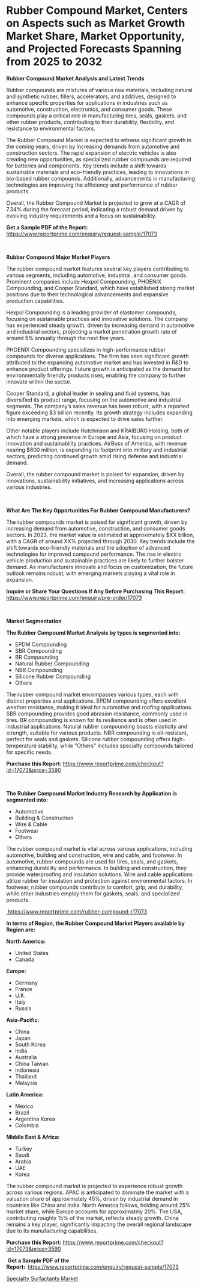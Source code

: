<p><h1>Rubber Compound Market, Centers on Aspects such as Market Growth Market Share, Market Opportunity, and Projected Forecasts Spanning from 2025 to 2032</h1></p><p><strong>Rubber Compound Market Analysis and Latest Trends</strong></p>
<p><p>Rubber compounds are mixtures of various raw materials, including natural and synthetic rubber, fillers, accelerators, and additives, designed to enhance specific properties for applications in industries such as automotive, construction, electronics, and consumer goods. These compounds play a critical role in manufacturing tires, seals, gaskets, and other rubber products, contributing to their durability, flexibility, and resistance to environmental factors.</p><p>The Rubber Compound Market is expected to witness significant growth in the coming years, driven by increasing demands from automotive and construction sectors. The rapid expansion of electric vehicles is also creating new opportunities, as specialized rubber compounds are required for batteries and components. Key trends include a shift towards sustainable materials and eco-friendly practices, leading to innovations in bio-based rubber compounds. Additionally, advancements in manufacturing technologies are improving the efficiency and performance of rubber products.</p><p>Overall, the Rubber Compound Market is projected to grow at a CAGR of 7.34% during the forecast period, indicating a robust demand driven by evolving industry requirements and a focus on sustainability.</p></p>
<p><strong>Get a Sample PDF of the Report:&nbsp;</strong> <a href="https://www.reportprime.com/enquiry/request-sample/17073?utm_campaign=3039&utm_medium=2&utm_source=Github&utm_content=ia&utm_term=18032025&utm_id=rubber-compound">https://www.reportprime.com/enquiry/request-sample/17073</a></p>
<p>&nbsp;</p>
<p><strong>Rubber Compound Major Market Players</strong></p>
<p><p>The rubber compound market features several key players contributing to various segments, including automotive, industrial, and consumer goods. Prominent companies include Hexpol Compounding, PHOENIX Compounding, and Cooper Standard, which have established strong market positions due to their technological advancements and expansive production capabilities.</p><p>Hexpol Compounding is a leading provider of elastomer compounds, focusing on sustainable practices and innovative solutions. The company has experienced steady growth, driven by increasing demand in automotive and industrial sectors, projecting a market penetration growth rate of around 5% annually through the next five years.</p><p>PHOENIX Compounding specializes in high-performance rubber compounds for diverse applications. The firm has seen significant growth attributed to the expanding automotive market and has invested in R&D to enhance product offerings. Future growth is anticipated as the demand for environmentally friendly products rises, enabling the company to further innovate within the sector.</p><p>Cooper Standard, a global leader in sealing and fluid systems, has diversified its product range, focusing on the automotive and industrial segments. The company’s sales revenue has been robust, with a reported figure exceeding $3 billion recently. Its growth strategy includes expanding into emerging markets, which is expected to drive sales further.</p><p>Other notable players include Hutchinson and KRAIBURG Holding, both of which have a strong presence in Europe and Asia, focusing on product innovation and sustainability practices. AirBoss of America, with revenue nearing $600 million, is expanding its footprint into military and industrial sectors, predicting continued growth amid rising defense and industrial demand.</p><p>Overall, the rubber compound market is poised for expansion, driven by innovations, sustainability initiatives, and increasing applications across various industries.</p></p>
<p>&nbsp;</p>
<p><strong>What Are The Key Opportunities For Rubber Compound Manufacturers?</strong></p>
<p><p>The rubber compounds market is poised for significant growth, driven by increasing demand from automotive, construction, and consumer goods sectors. In 2023, the market value is estimated at approximately $XX billion, with a CAGR of around XX% projected through 2030. Key trends include the shift towards eco-friendly materials and the adoption of advanced technologies for improved compound performance. The rise in electric vehicle production and sustainable practices are likely to further bolster demand. As manufacturers innovate and focus on customization, the future outlook remains robust, with emerging markets playing a vital role in expansion.</p></p>
<p><strong>Inquire or Share Your Questions If Any Before Purchasing This Report:</strong> <a href="https://www.reportprime.com/enquiry/pre-order/17073?utm_campaign=3039&utm_medium=2&utm_source=Github&utm_content=ia&utm_term=18032025&utm_id=rubber-compound">https://www.reportprime.com/enquiry/pre-order/17073</a></p>
<p>&nbsp;</p>
<p><strong>Market Segmentation</strong></p>
<p><strong>The Rubber Compound Market Analysis by types is segmented into:</strong></p>
<p><ul><li>EPDM Compounding</li><li>SBR Compounding</li><li>BR Compounding</li><li>Natural Rubber Compounding</li><li>NBR Compounding</li><li>Silicone Rubber Compounding</li><li>Others</li></ul></p>
<p><p>The rubber compound market encompasses various types, each with distinct properties and applications. EPDM compounding offers excellent weather resistance, making it ideal for automotive and roofing applications. SBR compounding provides good abrasion resistance, commonly used in tires. BR compounding is known for its resilience and is often used in industrial applications. Natural rubber compounding boasts elasticity and strength, suitable for various products. NBR compounding is oil-resistant, perfect for seals and gaskets. Silicone rubber compounding offers high-temperature stability, while "Others" includes specialty compounds tailored for specific needs.</p></p>
<p><strong>Purchase this Report:&nbsp;</strong><a href="https://www.reportprime.com/checkout?id=17073&price=3590&utm_campaign=3039&utm_medium=2&utm_source=Github&utm_content=ia&utm_term=18032025&utm_id=rubber-compound">https://www.reportprime.com/checkout?id=17073&price=3590</a></p>
<p>&nbsp;</p>
<p><strong>The Rubber Compound Market Industry Research by Application is segmented into:</strong></p>
<p><ul><li>Automotive</li><li>Building & Construction</li><li>Wire & Cable</li><li>Footwear</li><li>Others</li></ul></p>
<p><p>The rubber compound market is vital across various applications, including automotive, building and construction, wire and cable, and footwear. In automotive, rubber compounds are used for tires, seals, and gaskets, enhancing durability and performance. In building and construction, they provide waterproofing and insulation solutions. Wire and cable applications utilize rubber for insulation and protection against environmental factors. In footwear, rubber compounds contribute to comfort, grip, and durability, while other industries employ them for gaskets, seals, and specialized products.</p></p>
<p><a href="https://www.reportprime.com/rubber-compound-r17073?utm_campaign=3039&utm_medium=2&utm_source=Github&utm_content=ia&utm_term=18032025&utm_id=rubber-compound">&nbsp;https://www.reportprime.com/rubber-compound-r17073</a></p>
<p><strong>In terms of Region, the Rubber Compound Market Players available by Region are:</strong></p>
<p>
    <p> <strong> North America: </strong>
        <ul>
            <li>United States</li>
            <li>Canada</li>
        </ul>
        </p> 
    <p> <strong> Europe: </strong>
        <ul>
            <li>Germany</li>
            <li>France</li>
            <li>U.K.</li>
            <li>Italy</li>
            <li>Russia</li>
        </ul>
        </p> 
    <p> <strong> Asia-Pacific: </strong>
        <ul>
            <li>China</li>
            <li>Japan</li>
            <li>South Korea</li>
            <li>India</li>
            <li>Australia</li>
            <li>China Taiwan</li>
            <li>Indonesia</li>
            <li>Thailand</li>
            <li>Malaysia</li>
        </ul>
        </p> 
    <p> <strong> Latin America: </strong>
        <ul>
            <li>Mexico</li>
            <li>Brazil</li>
            <li>Argentina Korea</li>
            <li>Colombia</li>
        </ul>
        </p> 
    <p> <strong> Middle East & Africa: </strong>
        <ul>
            <li>Turkey</li>
            <li>Saudi</li>
            <li>Arabia</li>
            <li>UAE</li>
            <li>Korea</li>
        </ul>
    </p>
    </p>
<p><p>The rubber compound market is projected to experience robust growth across various regions. APAC is anticipated to dominate the market with a valuation share of approximately 45%, driven by industrial demand in countries like China and India. North America follows, holding around 25% market share, while Europe accounts for approximately 20%. The USA, contributing roughly 15% of the market, reflects steady growth. China remains a key player, significantly impacting the overall regional landscape due to its manufacturing capabilities.</p></p>
<p><strong>Purchase this Report: </strong><a href="https://www.reportprime.com/checkout?id=17073&price=3590&utm_campaign=3039&utm_medium=2&utm_source=Github&utm_content=ia&utm_term=18032025&utm_id=rubber-compound">https://www.reportprime.com/checkout?id=17073&price=3590</a></p>
<p>&nbsp;<strong>Get a Sample PDF of the Report:&nbsp;&nbsp;</strong><a href="https://www.reportprime.com/enquiry/request-sample/17073?utm_campaign=3039&utm_medium=2&utm_source=Github&utm_content=ia&utm_term=18032025&utm_id=rubber-compound">https://www.reportprime.com/enquiry/request-sample/17073</a></p>
<p><strong></strong></p>
<p><p><a href="https://github.com/xtysizov/Market-Research-Report-List-1/blob/main/specialty-surfactants-market.md?utm_campaign=3039&utm_medium=2&utm_source=Github&utm_content=ia&utm_term=18032025&utm_id=rubber-compound">Specialty Surfactants Market</a></p></p>